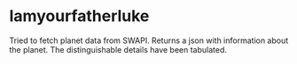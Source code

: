 # Iamyourfatherluke
Tried to fetch planet data from SWAPI. Returns a json with information about the planet. The distinguishable details have been tabulated.
